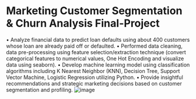 # Marketing Customer Segmentation & Churn Analysis	 Final-Project

•	Analyze financial data to predict loan defaults using about 400 customers whose loan are already paid off or defaulted. 
•	Performed data cleaning, data pre-processing using feature selection/extraction technique (convert categorical features to numerical values, One Hot Encoding and visualize data using seaborn). 
•	Develop machine learning model using classification algorithms including K Nearest Neighbor (KNN), Decision Tree, Support Vector Machine, Logistic Regression utilizing Python. 
•	Provide insightful recommendations and strategic marketing decisions based on customer segmentation and profiling.
![image](https://github.com/user-attachments/assets/b30e6018-297a-4dee-a8c2-4aaa6d7dddec)

